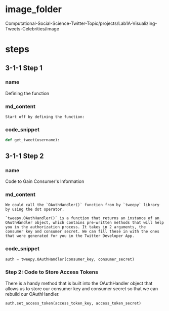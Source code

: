 # image_folder
Computational-Social-Science-Twitter-Topic/projects/Lab1A-Visualizing-Tweets-Celebrities/image

# steps
## 3-1-1 Step 1
### name
Defining the function
### md_content
```
Start off by defining the function:  
```
### code_snippet
```python
def get_tweet(username):
```
## 3-1-1 Step 2
### name
Code to Gain Consumer's Information
### md_content
```
We could call the `OAuthHandler()` function from by `tweepy` library by using the dot operator. 

`tweepy.OAuthHandler()` is a function that returns an instance of an OAuthHandler object, which contains pre-written methods that will help you in the authorization process. It takes in 2 arguments, the consumer key and consumer secret. We can fill these in with the ones that were generated for you in the Twitter Developer App.
```
### code_snippet
```python
auth = tweepy.OAuthHandler(consumer_key, consumer_secret)
```



### Step 2: Code to Store Access Tokens

There is a handy method that is built into the OAuthHandler object that allows us to store our consumer key and consumer secret so that we can rebuild our OAuthHandler.

```python
auth.set_access_token(access_token_key, access_token_secret)
```

